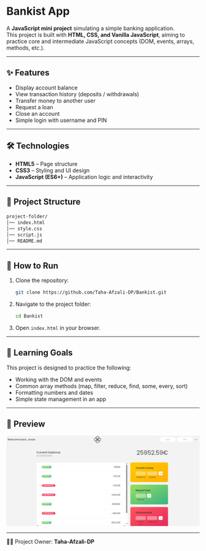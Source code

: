 # Bankist App  

A **JavaScript mini project** simulating a simple banking application.  
This project is built with **HTML, CSS, and Vanilla JavaScript**, aiming to practice core and intermediate JavaScript concepts (DOM, events, arrays, methods, etc.).  

---

## ✨ Features  

- Display account balance  
- View transaction history (deposits / withdrawals)  
- Transfer money to another user  
- Request a loan  
- Close an account  
- Simple login with username and PIN  

---

## 🛠️ Technologies  

- **HTML5** – Page structure  
- **CSS3** – Styling and UI design  
- **JavaScript (ES6+)** – Application logic and interactivity  

---

## 📂 Project Structure  

```
project-folder/
│── index.html
│── style.css
│── script.js
│── README.md
```

---

## 🚀 How to Run  

1. Clone the repository:  
   ```bash
   git clone https://github.com/Taha-Afzali-DP/Bankist.git
   ```  
2. Navigate to the project folder:  
   ```bash
   cd Bankist
   ```  
3. Open `index.html` in your browser.  

---

## 🎯 Learning Goals  

This project is designed to practice the following:  
- Working with the DOM and events  
- Common array methods (map, filter, reduce, find, some, every, sort)  
- Formatting numbers and dates  
- Simple state management in an app  

---

## 📸 Preview  

![Bankist Screenshot](Bankist.png)  

---

👨‍💻 Project Owner: **Taha-Afzali-DP**
